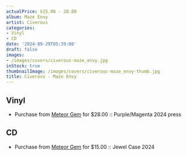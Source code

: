 ```yaml
---
actualPrice: $15.00 - 28.00
album: Maze Envy
artist: Civerous
categories:
- Vinyl
- CD
date: '2024-09-29T05:39:08'
draft: false
images:
- /images/covers/civerous-maze_envy.jpg
inStock: true
thumbnailImage: /images/covers/civerous-maze_envy-thumb.jpg
title: Civerous - Maze Envy
---
```


## Vinyl
* Purchase from [Meteor Gem](https://meteor-gem.com/products/civerous-maze-envy-lp) for $28.00 :: Purple/Magenta 2024 press
## CD
* Purchase from [Meteor Gem](https://meteor-gem.com/products/civerous-maze-envy-cd) for $15.00 :: Jewel Case 2024
